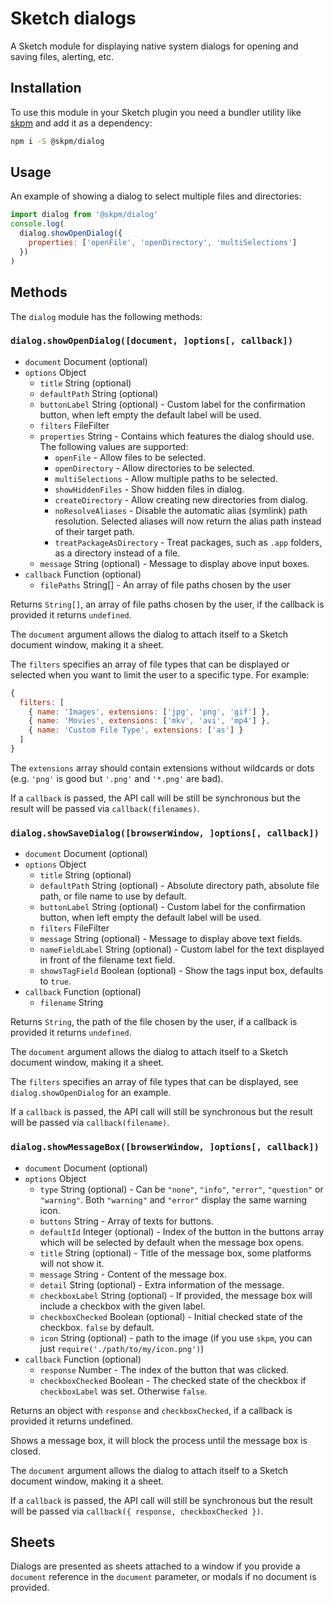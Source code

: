 # Sketch dialogs

A Sketch module for displaying native system dialogs for opening and saving
files, alerting, etc.

## Installation

To use this module in your Sketch plugin you need a bundler utility like
[skpm](https://github.com/skpm/skpm) and add it as a dependency:

```bash
npm i -S @skpm/dialog
```

## Usage

An example of showing a dialog to select multiple files and directories:

```javascript
import dialog from '@skpm/dialog'
console.log(
  dialog.showOpenDialog({
    properties: ['openFile', 'openDirectory', 'multiSelections']
  })
)
```

## Methods

The `dialog` module has the following methods:

### `dialog.showOpenDialog([document, ]options[, callback])`

* `document` Document (optional)
* `options` Object
  * `title` String (optional)
  * `defaultPath` String (optional)
  * `buttonLabel` String (optional) - Custom label for the confirmation button,
    when left empty the default label will be used.
  * `filters` FileFilter[](optional)
  * `properties` String[](optional) - Contains which features the dialog should
    use. The following values are supported:
    * `openFile` - Allow files to be selected.
    * `openDirectory` - Allow directories to be selected.
    * `multiSelections` - Allow multiple paths to be selected.
    * `showHiddenFiles` - Show hidden files in dialog.
    * `createDirectory` - Allow creating new directories from dialog.
    * `noResolveAliases` - Disable the automatic alias (symlink) path
      resolution. Selected aliases will now return the alias path instead of
      their target path.
    * `treatPackageAsDirectory` - Treat packages, such as `.app` folders, as a
      directory instead of a file.
  * `message` String (optional) - Message to display above input boxes.
* `callback` Function (optional)
  * `filePaths` String[] - An array of file paths chosen by the user

Returns `String[]`, an array of file paths chosen by the user, if the callback
is provided it returns `undefined`.

The `document` argument allows the dialog to attach itself to a Sketch document
window, making it a sheet.

The `filters` specifies an array of file types that can be displayed or selected
when you want to limit the user to a specific type. For example:

```javascript
{
  filters: [
    { name: 'Images', extensions: ['jpg', 'png', 'gif'] },
    { name: 'Movies', extensions: ['mkv', 'avi', 'mp4'] },
    { name: 'Custom File Type', extensions: ['as'] }
  ]
}
```

The `extensions` array should contain extensions without wildcards or dots (e.g.
`'png'` is good but `'.png'` and `'*.png'` are bad).

If a `callback` is passed, the API call will be still be synchronous but the
result will be passed via `callback(filenames)`.

### `dialog.showSaveDialog([browserWindow, ]options[, callback])`

* `document` Document (optional)
* `options` Object
  * `title` String (optional)
  * `defaultPath` String (optional) - Absolute directory path, absolute file
    path, or file name to use by default.
  * `buttonLabel` String (optional) - Custom label for the confirmation button,
    when left empty the default label will be used.
  * `filters` FileFilter[](optional)
  * `message` String (optional) - Message to display above text fields.
  * `nameFieldLabel` String (optional) - Custom label for the text displayed in
    front of the filename text field.
  * `showsTagField` Boolean (optional) - Show the tags input box, defaults to
    `true`.
* `callback` Function (optional)
  * `filename` String

Returns `String`, the path of the file chosen by the user, if a callback is
provided it returns `undefined`.

The `document` argument allows the dialog to attach itself to a Sketch document
window, making it a sheet.

The `filters` specifies an array of file types that can be displayed, see
`dialog.showOpenDialog` for an example.

If a `callback` is passed, the API call will still be synchronous but the result
will be passed via `callback(filename)`.

### `dialog.showMessageBox([browserWindow, ]options[, callback])`

* `document` Document (optional)
* `options` Object
  * `type` String (optional) - Can be `"none"`, `"info"`, `"error"`,
    `"question"` or `"warning"`. Both `"warning"` and `"error"` display the same
    warning icon.
  * `buttons` String[](optional) - Array of texts for buttons.
  * `defaultId` Integer (optional) - Index of the button in the buttons array
    which will be selected by default when the message box opens.
  * `title` String (optional) - Title of the message box, some platforms will
    not show it.
  * `message` String - Content of the message box.
  * `detail` String (optional) - Extra information of the message.
  * `checkboxLabel` String (optional) - If provided, the message box will
    include a checkbox with the given label.
  * `checkboxChecked` Boolean (optional) - Initial checked state of the
    checkbox. `false` by default.
  * `icon` String (optional) - path to the image (if you use `skpm`, you can
    just `require('./path/to/my/icon.png')`)
* `callback` Function (optional)
  * `response` Number - The index of the button that was clicked.
  * `checkboxChecked` Boolean - The checked state of the checkbox if
    `checkboxLabel` was set. Otherwise `false`.

Returns an object with `response` and `checkboxChecked`, if a callback is
provided it returns undefined.

Shows a message box, it will block the process until the message box is closed.

The `document` argument allows the dialog to attach itself to a Sketch document
window, making it a sheet.

If a `callback` is passed, the API call will still be synchronous but the result
will be passed via `callback({ response, checkboxChecked })`.

## Sheets

Dialogs are presented as sheets attached to a window if you provide a `document`
reference in the `document` parameter, or modals if no document is provided.
